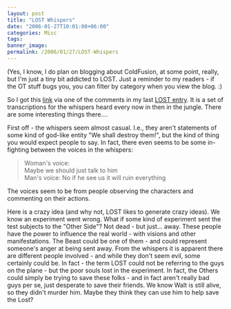 ```yaml
---
layout: post
title: "LOST Whispers"
date: "2006-01-27T10:01:00+06:00"
categories: Misc 
tags: 
banner_image: 
permalink: /2006/01/27/LOST-Whispers
---
```


(Yes, I know, I do plan on blogging about ColdFusion, at some point, really, but I'm just a tiny bit addicted to LOST. Just a reminder to my readers - if the OT stuff bugs you, you can filter by category when you view the blog. :)

So I got this <a href="http://www.lostlinks.net/whispers.htm">link</a> via one of the comments in my last <a href="http://ray.camdenfamily.com/index.cfm/2006/1/26/LOST-Review-for-125-Spoilers">LOST entry</a>. It is a set of transcriptions for the whispers heard every now in then in the jungle. There are some interesting things there....

First off - the whispers seem almost casual. I.e., they aren't statements of some kind of god-like entity "We shall destroy them!", but the kind of thing you would expect people to say. In fact, there even seems to be some in-fighting between the voices in the whispers:

<blockquote>
Woman's voice:<br>
Maybe we should just talk to him<br>
Man's voice:
No if he see us it will ruin everything<br>
</blockquote>

The voices seem to be from people observing the characters and commenting on their actions. 

Here is a crazy idea (and why not, LOST likes to generate crazy ideas). We know an experiment went wrong. What if some kind of experiment sent the test subjects to the "Other Side"? Not dead - but just... away. These people have the power to influence the real world - with visions and other manifestations. The Beast could be one of them - and could represent someone's anger at being sent away. From the whispers it is apparent there are different people involved - and while they don't seem evil, some certainly could be. In fact - the term LOST could not be referring to the guys on the plane - but the poor souls lost in the experiment. In fact, the Others could simply be trying to save these folks - and in fact aren't really bad guys per se, just desperate to save their friends. We know Walt is still alive, so they didn't murder him. Maybe they think they can use him to help save the Lost?